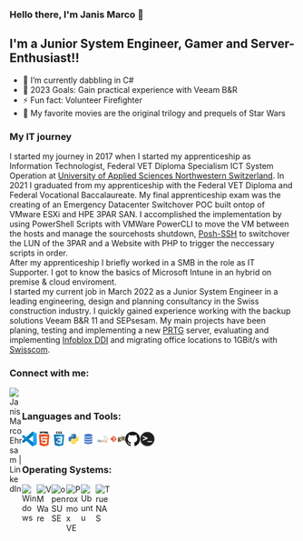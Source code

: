 ### Hello there, I'm Janis Marco 👋

## I'm a Junior System Engineer, Gamer and Server-Enthusiast!!


- 🌱 I’m currently dabbling in C# 
- 🥅 2023 Goals: Gain practical experience with Veeam B&R
- ⚡ Fun fact: Volunteer Firefighter
- 🎥 My favorite movies are the original trilogy and prequels of Star Wars

### My IT journey
I started my journey in 2017 when I started my apprenticeship as Information Technologist, Federal VET Diploma Specialism ICT System Operation at [University of Applied Sciences Northwestern Switzerland](FHNW). In 2021 I graduated from my apprenticeship with the Federal VET Diploma and Federal Vocational Baccalaureate.
My final apprenticeship exam was the creating of an Emergency Datacenter Switchover POC built ontop of VMware ESXi and HPE 3PAR SAN. I accomplished the implementation by using PowerShell Scripts with VMWare PowerCLI to move the VM between the hosts and manage the sourcehosts shutdown, [Posh-SSH](Posh-SSH) to switchover the LUN of the 3PAR and a Website with PHP to trigger the neccessary scripts in order.<br />
After my apprenticeship I briefly worked in a SMB in the role as IT Supporter. I got to know the basics of Microsoft Intune in an hybrid on premise & cloud enviroment.<br />
I started my current job in March 2022 as a Junior System Engineer in a leading engineering, design and planning consultancy in the Swiss construction industry. I quickly gained experience working with the backup solutions Veeam B&R 11 and SEPsesam. My main projects have been planing, testing and implementing a new [PRTG](PRTG) server, evaluating and implementing [Infoblox DDI](DDI) and migrating office locations to 1GBit/s with [Swisscom](Swisscom).

### Connect with me:

[<img align="left" alt="Janis Marco Ehrsam | LinkedIn" width="22px" src="https://cdn.jsdelivr.net/npm/simple-icons@v3/icons/linkedin.svg" />][linkedin]
<br />

### Languages and Tools:

<img align="left" alt="Visual Studio Code" width="26px" src="https://raw.githubusercontent.com/github/explore/80688e429a7d4ef2fca1e82350fe8e3517d3494d/topics/visual-studio-code/visual-studio-code.png" />
<img align="left" alt="HTML5" width="26px" src="https://raw.githubusercontent.com/github/explore/80688e429a7d4ef2fca1e82350fe8e3517d3494d/topics/html/html.png" />
<img align="left" alt="CSS3" width="26px" src="https://raw.githubusercontent.com/github/explore/80688e429a7d4ef2fca1e82350fe8e3517d3494d/topics/css/css.png" />
<img align="left" alt="Python" width="26px" src="https://raw.githubusercontent.com/github/explore/80688e429a7d4ef2fca1e82350fe8e3517d3494d/topics/python/python.png" />
<img align="left" alt="SQL" width="26px" src="https://raw.githubusercontent.com/github/explore/80688e429a7d4ef2fca1e82350fe8e3517d3494d/topics/sql/sql.png" />
<img align="left" alt="MySQL" width="26px" src="https://raw.githubusercontent.com/github/explore/80688e429a7d4ef2fca1e82350fe8e3517d3494d/topics/mysql/mysql.png" />
<img align="left" alt="Git" width="26px" src="https://raw.githubusercontent.com/github/explore/80688e429a7d4ef2fca1e82350fe8e3517d3494d/topics/git/git.png" />
<img align="left" alt="GitHub" width="26px" src="https://raw.githubusercontent.com/github/explore/78df643247d429f6cc873026c0622819ad797942/topics/github/github.png" />
<img align="left" alt="Terminal" width="26px" src="https://raw.githubusercontent.com/github/explore/80688e429a7d4ef2fca1e82350fe8e3517d3494d/topics/terminal/terminal.png" />

<br />
<br />

### Operating Systems:
<img align="left" alt="Windows" width="26px" src="https://cdn.jsdelivr.net/npm/simple-icons@v4/icons/windows.svg" />
<img align="left" alt="VMWare" width="26px" src="https://cdn.jsdelivr.net/npm/simple-icons@v4/icons/vmware.svg" />
<img align="left" alt="openSUSE" width="26px" src="https://cdn.jsdelivr.net/npm/simple-icons@v4/icons/opensuse.svg" />
<img align="left" alt="Proxmox VE" width="26px" src="https://cdn.jsdelivr.net/npm/simple-icons@v4/icons/proxmox.svg" />
<img align="left" alt="Ubuntu" width="26px" src="https://cdn.jsdelivr.net/npm/simple-icons@v4/icons/ubuntu.svg" />
<img align="left" alt="TrueNAS" width="26px" src="https://cdn.jsdelivr.net/npm/simple-icons@v4/icons/truenas.svg" />

[website]: https://ehrsam.tech
[linkedin]: https://linkedin.com/in/janis-marco-ehrsam-160221197/
[FHNW]: https://www.fhnw.ch/en/
[Posh-SSH]: https://github.com/darkoperator/Posh-SSH
[PRTG]: https://www.paessler.com/en/prtg
[DDI]: https://www.infoblox.com/    
[Swisscom]: https://www.swisscom.ch/en/business/enterprise.html